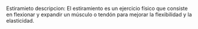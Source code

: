 Estiramieto
descripcion:
El estiramiento es un ejercicio físico que consiste en flexionar y expandir un músculo o tendón para mejorar la flexibilidad y la elasticidad. 

